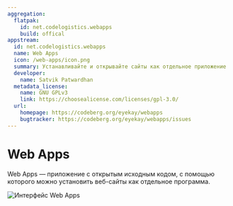 ```yaml
---
aggregation:
  flatpak:
    id: net.codelogistics.webapps
    build: offical
appstream:
  id: net.codelogistics.webapps
  name: Web Apps
  icon: /web-apps/icon.png
  summary: Устанавливайте и открывайте сайты как отдельное приложение
  developer:
    name: Satvik Patwardhan
  metadata_license:
    name: GNU GPLv3
    link: https://choosealicense.com/licenses/gpl-3.0/
  url:
    homepage: https://codeberg.org/eyekay/webapps
    bugtracker: https://codeberg.org/eyekay/webapps/issues
---
```


# Web Apps

Web Apps — приложение с открытым исходным кодом, с помощью которого можно установить веб-сайты как отдельное программа.

![Интерфейс Web Apps](/web-apps/preview.png)

<!--@include: @apps/_parts/install/content-flatpak.md-->

